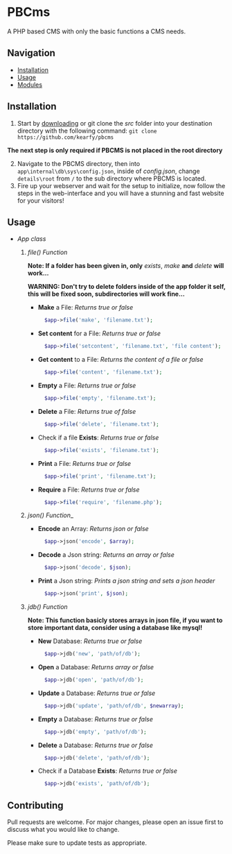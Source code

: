 # PBCms
A PHP based CMS with only the basic functions a CMS needs.

## Navigation
- [Installation](#Installation)
- [Usage](#Usage)
- [Modules](#Modules)

## Installation

1. Start by [downloading](https://github.com/kearfy/pbcms/archive/master.zip) or git clone the _src_ folder into
 your destination directory with the following command: ```git clone   https://github.com/kearfy/pbcms```

  **The next step is only required if PBCMS is not placed in the root directory**

2. Navigate to the PBCMS directory, then into ```app\internal\db\sys\config.json```, inside of _config.json_,
 change ```details\root``` from ```/``` to the sub directory where PBCMS is located.
3. Fire up your webserver and wait for the setup to initialize, now follow the steps in the web-interface
 and you will have a stunning and fast website for your visitors!


## Usage

* _App class_
   1. _file() Function_

      __Note: If a folder has been given in, only__ *exists*, *make* __and__ *delete* __will work...__

      __WARNING: Don't try to delete folders inside of the app folder it self, this will be fixed soon,
        subdirectories will work fine...__
      - __Make__ a File:
        _Returns true or false_
        ```php
          $app->file('make', 'filename.txt');
        ```
      - __Set content__ for a File:
        _Returns true or false_
        ```php
          $app->file('setcontent', 'filename.txt', 'file content');
        ```
      - __Get content__ to a File:
        _Returns the content of a file or false_
        ```php
          $app->file('content', 'filename.txt');
        ```
      - __Empty__ a File:
        _Returns true or false_
        ```php
          $app->file('empty', 'filename.txt');
        ```
      - __Delete__ a File:
        _Returns true of false_
        ```php
          $app->file('delete', 'filename.txt');
        ```
      - Check if a file __Exists__:
        _Returns true or false_
        ```php
          $app->file('exists', 'filename.txt');
        ```
      - __Print__ a File:
        _Returns true or false_
        ```php
          $app->file('print', 'filename.txt');
        ```
      - __Require__ a File:
        _Returns true or false_
        ```php
          $app->file('require', 'filename.php');
        ```
   2. _json() Function__
      - __Encode__ an Array:
        _Returns json or false_
        ```php
          $app->json('encode', $array);
        ```
      - __Decode__ a Json string:
        _Returns an array or false_
        ```php
          $app->json('decode', $json);
        ```
      - __Print__ a Json string:
        _Prints a json string and sets a json header_
        ```php
          $app->json('print', $json);
        ```
   3. _jdb() Function_

      __Note: This function basicly stores arrays in json file, if you want to store important data,
        consider using a database like mysql!__
      - __New__ Database:
        _Returns true or false_
        ```php
          $app->jdb('new', 'path/of/db');
        ```
      - __Open__ a Database:
        _Returns array or false_
        ```php
          $app->jdb('open', 'path/of/db');
        ```
      - __Update__ a Database:
        _Returns true or false_
        ```php
          $app->jdb('update', 'path/of/db', $newarray);
        ```
      - __Empty__ a Database:
        _Returns true or false_
        ```php
          $app->jdb('empty', 'path/of/db');
        ```
      - __Delete__ a Database:
        _Returns true or false_
        ```php
          $app->jdb('delete', 'path/of/db');
        ```
      - Check if a Database __Exists__:
        _Returns true or false_
        ```php
          $app->jdb('exists', 'path/of/db');
        ```

## Contributing
Pull requests are welcome. For major changes, please open an issue first to discuss what you would like to change.

Please make sure to update tests as appropriate.
